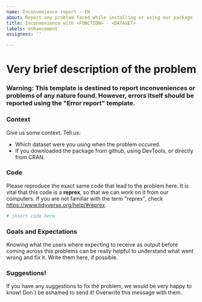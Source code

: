 ```yaml
---
name: Inconvenience report - EN
about: Report any problem faced while installing or using our package
title: Inconvenience with <FUNCTION> - <DATASET>
labels: enhancement
assignees: ''

---
```


# Very brief description of the problem

### Warning: This template is destined to report inconveniences or problems of any nature found. However, **errors** itself should be reported using the **"Error report"** template.

### Context

Give us some context. Tell us:

- Which dataset were you using when the problem occured.
- If you downloaded the package from github, using DevTools, or directly from CRAN. 

### Code

Please reproduce the exact same code that lead to the problem here.  It is vital that this code is a **reprex**, so that we can work on it from our computers. If you are not familiar with the term "reprex", check https://www.tidyverse.org/help/#reprex.

```r
# insert code here
```

### Goals and Expectations

Knowing what the users where expecting to receive as output before coming across this problems can be really helpful to understand what went wrong and fix it. Write them here, if possible.

### Suggestions!

If you have any suggestions to fix the problem, we would be very happy to know! Don´t be ashamed to send it! Overwrite this message with them.

